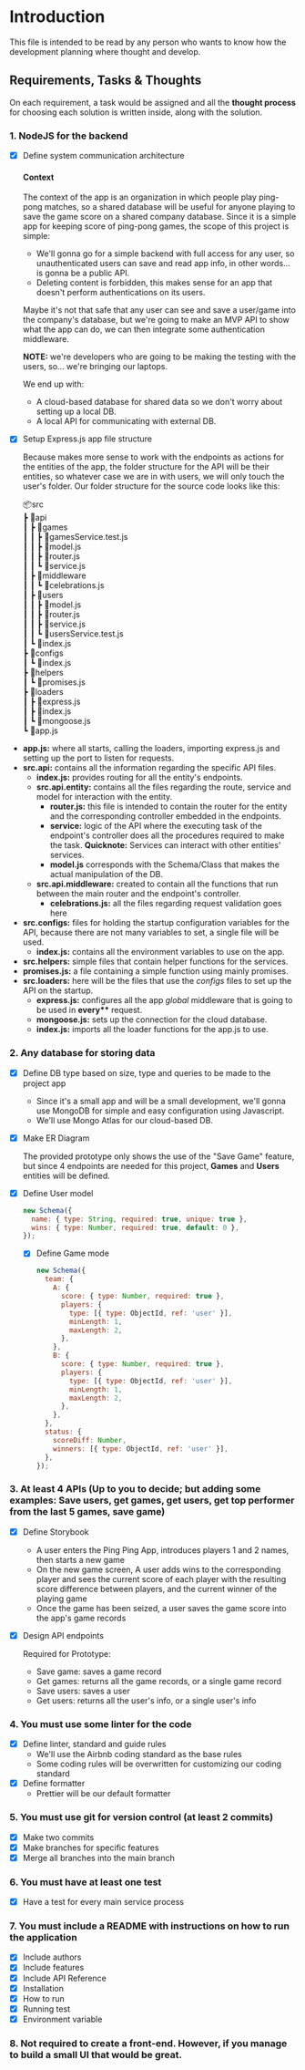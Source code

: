 # Introduction

This file is intended to be read by any person who wants to know how the development planning where thought and develop.

## Requirements, Tasks & Thoughts

On each requirement, a task would be assigned and all the **thought process** for choosing each solution is written inside, along with the solution.

### 1. NodeJS for the backend

- [x] Define system communication architecture

  #### Context

  The context of the app is an organization in which people play ping-pong matches, so a shared database will be useful for anyone playing to save the game score on a shared company database.
  Since it is a simple app for keeping score of ping-pong games, the scope of this project is simple:

  - We'll gonna go for a simple backend with full access for any user, so unauthenticated users can save and read app info, in other words... is gonna be a public API.
  - Deleting content is forbidden, this makes sense for an app that doesn't perform authentications on its users.

  Maybe it's not that safe that any user can see and save a user/game into the company's database, but we're going to make an MVP API to show what the app can do, we can then integrate some authentication middleware.

  **NOTE:** we're developers who are going to be making the testing with the users, so... we're bringing our laptops.

  We end up with:

  - A cloud-based database for shared data so we don't worry about setting up a local DB.
  - A local API for communicating with external DB.

- [x] Setup Express.js app file structure

  Because makes more sense to work with the endpoints as actions for the entities of the app, the folder structure for the API will be their entities, so whatever case we are in with users, we will only touch the user's folder. Our folder structure for the source code looks like this:

  📦src  
  ┣ 📂api  
  ┃ ┣ 📂games  
  ┃ ┃ ┣ 📜gamesService.test.js  
  ┃ ┃ ┣ 📜model.js  
  ┃ ┃ ┣ 📜router.js  
  ┃ ┃ ┗ 📜service.js  
  ┃ ┣ 📂middleware  
  ┃ ┃ ┗ 📜celebrations.js  
  ┃ ┣ 📂users  
  ┃ ┃ ┣ 📜model.js  
  ┃ ┃ ┣ 📜router.js  
  ┃ ┃ ┣ 📜service.js  
  ┃ ┃ ┗ 📜usersService.test.js  
  ┃ ┗ 📜index.js  
  ┣ 📂configs  
  ┃ ┗ 📜index.js  
  ┣ 📂helpers  
  ┃ ┗ 📜promises.js  
  ┣ 📂loaders  
  ┃ ┣ 📜express.js  
  ┃ ┣ 📜index.js  
  ┃ ┗ 📜mongoose.js  
  ┗ 📜app.js

- **app.js:** where all starts, calling the loaders, importing express.js and setting up the port to listen for requests.
- **src.api:** contains all the information regarding the specific API files.
  - **index.js:** provides routing for all the entity's endpoints.
  - **src.api.entity:** contains all the files regarding the route, service and model for interaction with the entity.
    - **router.js:** this file is intended to contain the router for the entity and the corresponding controller embedded in the endpoints.
    - **service:** logic of the API where the executing task of the endpoint's controller does all the procedures required to make the task. **Quicknote:** Services can interact with other entities' services.
    - **model.js** corresponds with the Schema/Class that makes the actual manipulation of the DB.
  - **src.api.middleware:** created to contain all the functions that run between the main router and the endpoint's controller.
    - **celebrations.js:** all the files regarding request validation goes here
- **src.configs:** files for holding the startup configuration variables for the API, because there are not many variables to set, a single file will be used.
  - **index.js:** contains all the environment variables to use on the app.
- **src.helpers:** simple files that contain helper functions for the services.
- **promises.js:** a file containing a simple function using mainly promises.
- **src.loaders:** here will be the files that use the _configs_ files to set up the API on the startup.
  - **express.js:** configures all the app _global_ middleware that is going to be used in **every\*\*** request.
  - **mongoose.js:** sets up the connection for the cloud database.
  - **index.js:** imports all the loader functions for the app.js to use.

### 2. Any database for storing data

- [x] Define DB type based on size, type and queries to be made to the project app

  - Since it's a small app and will be a small development, we'll gonna use MongoDB for simple and easy configuration using Javascript.
  - We'll use Mongo Atlas for our cloud-based DB.

- [x] Make ER Diagram

  The provided prototype only shows the use of the "Save Game" feature, but since 4 endpoints are needed for this project, **Games** and **Users** entities will be defined.

- [x] Define User model

  ```javascript
  new Schema({
    name: { type: String, required: true, unique: true },
    wins: { type: Number, required: true, default: 0 },
  });
  ```

  - [x] Define Game mode

    ```javascript
    new Schema({
      team: {
        A: {
          score: { type: Number, required: true },
          players: {
            type: [{ type: ObjectId, ref: 'user' }],
            minLength: 1,
            maxLength: 2,
          },
        },
        B: {
          score: { type: Number, required: true },
          players: {
            type: [{ type: ObjectId, ref: 'user' }],
            minLength: 1,
            maxLength: 2,
          },
        },
      },
      status: {
        scoreDiff: Number,
        winners: [{ type: ObjectId, ref: 'user' }],
      },
    });
    ```

### 3. At least 4 APIs (Up to you to decide; but adding some examples: Save users, get games, get users, get top performer from the last 5 games, save game)

- [x] Define Storybook

  - A user enters the Ping Ping App, introduces players 1 and 2 names, then starts a new game
  - On the new game screen, A user adds wins to the corresponding player and sees the current score of each player with the resulting score difference between players, and the current winner of the playing game
  - Once the game has been seized, a user saves the game score into the app's game records

- [x] Design API endpoints

  Required for Prototype:

  - Save game: saves a game record
  - Get games: returns all the game records, or a single game record
  - Save users: saves a user
  - Get users: returns all the user's info, or a single user's info

### 4. You must use some linter for the code

- [x] Define linter, standard and guide rules
  - We'll use the Airbnb coding standard as the base rules
  - Some coding rules will be overwritten for customizing our coding standard
- [x] Define formatter
  - Prettier will be our default formatter

### 5. You must use git for version control (at least 2 commits)

- [x] Make two commits
- [x] Make branches for specific features
- [x] Merge all branches into the main branch

### 6. You must have at least one test

- [x] Have a test for every main service process

### 7. You must include a README with instructions on how to run the application

- [x] Include authors
- [x] Include features
- [x] Include API Reference
- [x] Installation
- [x] How to run
- [x] Running test
- [x] Environment variable

### 8. Not required to create a front-end. However, if you manage to build a small UI that would be great.
